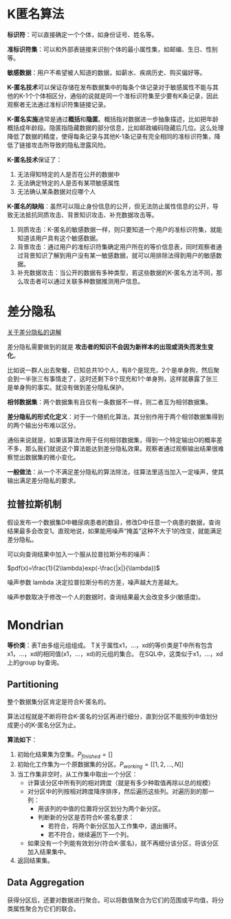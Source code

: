 # K匿名算法

**标识符**：可以直接确定一个个体，如身份证号、姓名等。

**准标识符集**：可以和外部表链接来识别个体的最小属性集，如邮编、生日、性别等。

**敏感数据**：用户不希望被人知道的数据，如薪水、疾病历史、购买偏好等。

**K-匿名技术**可以保证存储在发布数据集中的每条个体记录对于敏感属性不能与其他的K-1个个体相区分，通俗的说就是同一个准标识符集至少要有K条记录，因此观察者无法通过准标识符集链接记录。

**K-匿名实施**通常是通过**概括**和**隐匿**。概括指对数据进一步抽象描述，比如把年龄概括成年龄段。隐匿指隐藏数据的部分信息，比如邮政编码隐藏后几位。这么处理降低了数据的精度，使得每条记录与其他K-1条记录有完全相同的准标识符集，降低了链接攻击所导致的隐私泄露风险。

**K-匿名技术**保证了：

1. 无法得知特定的人是否在公开的数据中
2. 无法确定特定的人是否有某项敏感属性
3. 无法确认某条数据对应哪个人

**K-匿名的缺陷**：虽然可以阻止身份信息的公开，但无法防止属性信息的公开，导致无法抵抗同质攻击、背景知识攻击、补充数据攻击等。

1. 同质攻击：K-匿名的敏感数据一样，则只要知道一个用户的准标识符集，就能知道该用户具有这个敏感数据。
2. 背景攻击：通过用户的准标识符集确定用户所在的等价信息表，同时观察者通过背景知识了解到用户没有某一敏感数据，就可以用排除法得到用户的敏感数据。
3. 补充数据攻击：当公开的数据有多种类型，若这些数据的K-匿名方法不同，那么攻击者可以通过关联多种数据推测用户信息。

# 差分隐私

[关于差分隐私的讲解](https://www.bilibili.com/video/BV1Tk4y117uA?from=search&seid=2914351004507868385)

差分隐私需要做到的就是 **攻击者的知识不会因为新样本的出现或消失而发生变化**。

比如说一群人出去聚餐，已知总共10个人，有8个是现充，2个是单身狗，然后聚会到一半张三有事情走了，这时还剩下8个现充和1个单身狗，这样就暴露了张三是单身狗的事实。就没有做到差分隐私保护。

**相邻数据集**：两个数据集有且仅有一条数据不一样，则二者互为相邻数据集。

**差分隐私的形式化定义**：对于一个随机化算法，其分别作用于两个相邻数据集得到的两个输出分布难以区分。

通俗来说就是，如果该算法作用于任何相邻数据集，得到一个特定输出O的概率差不多，那么我们就说这个算法能达到差分隐私效果。观察者通过观察输出结果很难察觉出数据集的微小变化。

**一般做法**：从一个不满足差分隐私的算法除法，往算法里适当加入一定噪声，使其输出满足差分隐私的要求。

## 拉普拉斯机制

假设发布一个数据集D中糖尿病患者的数目，修改D中任意一个病患的数据，查询结果最多会改变1。直观地说，如果能用噪声“掩盖”这种不大于1的改变，就能满足差分隐私。

可以向查询结果中加入一个服从拉普拉斯分布的噪声：

$pdf(x)=\frac{1}{2\lambda}exp(-\frac{|x|}{\lambda})$

噪声参数 lambda 决定拉普拉斯分布的方差，噪声越大方差越大。

噪声参数取决于修改一个人的数据时，查询结果最大会改变多少(敏感度)。

# Mondrian

**等价类**：表T由多组元组组成。 T关于属性x1，...，xd的等价类是T中所有包含x1，...，xd的相同值(x1，...，xd)的元组的集合。 在SQL中，这类似于x1，...，xd上的group by查询。

## Partitioning

整个数据集分区肯定是符合K-匿名的。

算法过程就是不断将符合K-匿名的分区再进行细分，直到分区不能按列中值划分成更小的K-匿名分区为止。

**算法如下**：

1. 初始化结果集为空集。$P_{finished}=[]$
2. 初始化工作集为一个原数据集的分区。$P_{working}=[[1,2,…,N]]$
3. 当工作集非空时，从工作集中取出一个分区：
   - 计算该分区中所有列的相对跨度（就是有多少种取值再除以总的规模）
   - 对分区中的列按相对跨度降序排序，然后遍历这些列。对遍历到的那一列：
     - 用该列的中值的位置将分区划分为两个新分区。
     - 判断新的分区是否符合K-匿名要求：
       - 若符合，将两个新分区加入工作集中，退出循环。
       - 若不符合，继续遍历下一个列。
   - 如果没有一个列能有效划分(符合K-匿名)，就不再细分该分区，将该分区加入结果集中。
4. 返回结果集。

## Data Aggregation

获得分区后，还要对数据进行聚合。可以将数值聚合为它们的范围或平均值，将分类属性聚合为它们的联合。